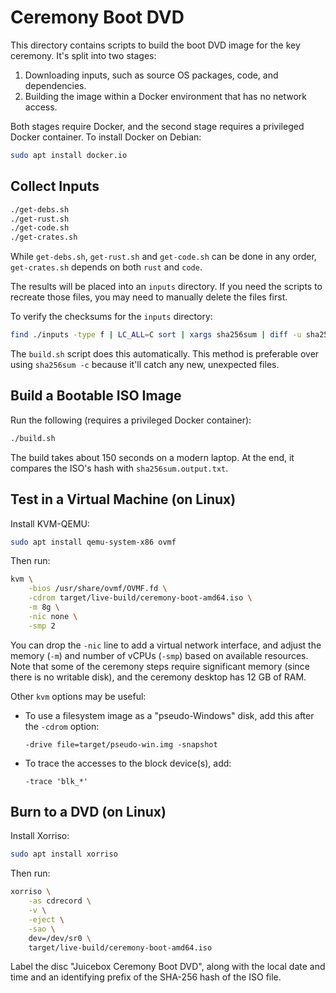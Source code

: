 # Ceremony Boot DVD

This directory contains scripts to build the boot DVD image for the key
ceremony. It's split into two stages:

1. Downloading inputs, such as source OS packages, code, and dependencies.
2. Building the image within a Docker environment that has no network access.

Both stages require Docker, and the second stage requires a privileged Docker
container. To install Docker on Debian:

```sh
sudo apt install docker.io
```

## Collect Inputs

```sh
./get-debs.sh
./get-rust.sh
./get-code.sh
./get-crates.sh
```

While `get-debs.sh`, `get-rust.sh` and `get-code.sh` can be done in any order,
`get-crates.sh` depends on both `rust` and `code`.

The results will be placed into an `inputs` directory. If you need the scripts
to recreate those files, you may need to manually delete the files first.

To verify the checksums for the `inputs` directory:

```sh
find ./inputs -type f | LC_ALL=C sort | xargs sha256sum | diff -u sha256sum.inputs.txt -
```

The `build.sh` script does this automatically. This method is preferable over
using `sha256sum -c` because it'll catch any new, unexpected files.


## Build a Bootable ISO Image

Run the following (requires a privileged Docker container):

```sh
./build.sh
```

The build takes about 150 seconds on a modern laptop. At the end, it compares
the ISO's hash with `sha256sum.output.txt`.

## Test in a Virtual Machine (on Linux)

Install KVM-QEMU:

```sh
sudo apt install qemu-system-x86 ovmf
```

Then run:

```sh
kvm \
    -bios /usr/share/ovmf/OVMF.fd \
    -cdrom target/live-build/ceremony-boot-amd64.iso \
    -m 8g \
    -nic none \
    -smp 2
```

You can drop the `-nic` line to add a virtual network interface, and adjust the
memory (`-m`) and number of vCPUs (`-smp`) based on available resources. Note
that some of the ceremony steps require significant memory (since there is no
writable disk), and the ceremony desktop has 12 GB of RAM.

Other `kvm` options may be useful:

- To use a filesystem image as a "pseudo-Windows" disk, add this after the
  `-cdrom` option:

  ```
  -drive file=target/pseudo-win.img -snapshot
  ```

- To trace the accesses to the block device(s), add:

  ```
  -trace 'blk_*'
  ```

## Burn to a DVD (on Linux)

Install Xorriso:

```sh
sudo apt install xorriso
```

Then run:

```sh
xorriso \
    -as cdrecord \
    -v \
    -eject \
    -sao \
    dev=/dev/sr0 \
    target/live-build/ceremony-boot-amd64.iso
```

Label the disc "Juicebox Ceremony Boot DVD", along with the local date and time
and an identifying prefix of the SHA-256 hash of the ISO file.
